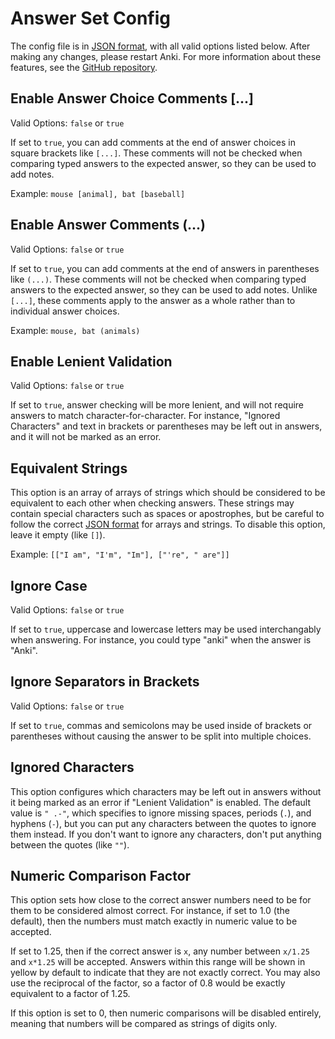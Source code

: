 # Answer Set Config

The config file is in [JSON format](https://en.wikipedia.org/wiki/JSON), with
all valid options listed below. After making any changes, please restart Anki.
For more information about these features, see the
[GitHub repository](https://github.com/scott2000/answerset#config).

## Enable Answer Choice Comments \[...]

Valid Options: `false` or `true`

If set to `true`, you can add comments at the end of answer choices in square
brackets like `[...]`. These comments will not be checked when comparing typed
answers to the expected answer, so they can be used to add notes.

Example: `mouse [animal], bat [baseball]`

## Enable Answer Comments (...)

Valid Options: `false` or `true`

If set to `true`, you can add comments at the end of answers in parentheses
like `(...)`. These comments will not be checked when comparing typed answers
to the expected answer, so they can be used to add notes. Unlike `[...]`,
these comments apply to the answer as a whole rather than to individual
answer choices.

Example: `mouse, bat (animals)`

## Enable Lenient Validation

Valid Options: `false` or `true`

If set to `true`, answer checking will be more lenient, and will not require
answers to match character-for-character. For instance, "Ignored Characters"
and text in brackets or parentheses may be left out in answers, and it will
not be marked as an error.

## Equivalent Strings

This option is an array of arrays of strings which should be considered to be
equivalent to each other when checking answers. These strings may contain
special characters such as spaces or apostrophes, but be careful to follow the
correct [JSON format](https://en.wikipedia.org/wiki/JSON) for arrays and
strings. To disable this option, leave it empty (like `[]`).

Example: `[["I am", "I'm", "Im"], ["'re", " are"]]`

## Ignore Case

Valid Options: `false` or `true`

If set to `true`, uppercase and lowercase letters may be used interchangably
when answering. For instance, you could type "anki" when the answer is "Anki".

## Ignore Separators in Brackets

Valid Options: `false` or `true`

If set to `true`, commas and semicolons may be used inside of brackets or
parentheses without causing the answer to be split into multiple choices.

## Ignored Characters

This option configures which characters may be left out in answers without it
being marked as an error if "Lenient Validation" is enabled. The default value
is `" .-"`, which specifies to ignore missing spaces, periods (`.`), and
hyphens (`-`), but you can put any characters between the quotes to ignore them
instead. If you don't want to ignore any characters, don't put anything between
the quotes (like `""`).

## Numeric Comparison Factor

This option sets how close to the correct answer numbers need to be for them to
be considered almost correct. For instance, if set to 1.0 (the default), then
the numbers must match exactly in numeric value to be accepted.

If set to 1.25, then if the correct answer is `x`, any number between `x/1.25`
and `x*1.25` will be accepted. Answers within this range will be shown in
yellow by default to indicate that they are not exactly correct. You may also
use the reciprocal of the factor, so a factor of 0.8 would be exactly
equivalent to a factor of 1.25.

If this option is set to 0, then numeric comparisons will be disabled entirely,
meaning that numbers will be compared as strings of digits only.
